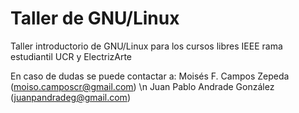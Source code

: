 # Taller de GNU/Linux
Taller introductorio de GNU/Linux para los cursos libres IEEE rama estudiantil UCR y ElectrizArte

En caso de dudas se puede contactar a:
Moisés F. Campos Zepeda (<moiso.camposcr@gmail.com>) \n
Juan Pablo Andrade González (<juanpandradeg@gmail.com>)
